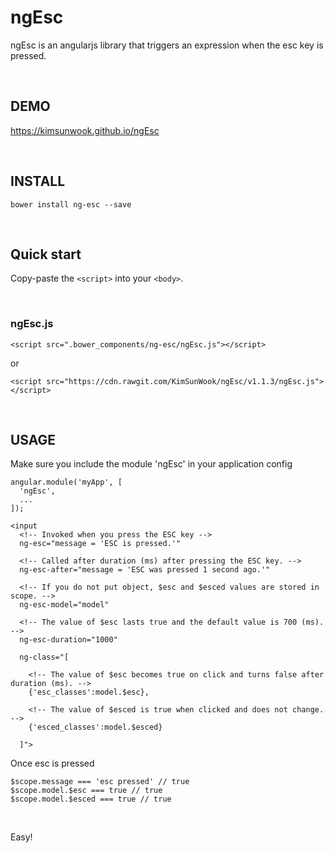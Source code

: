 ngEsc
=======

ngEsc is an angularjs library that triggers an expression when the esc key is pressed.

<br/>

DEMO
-------
https://kimsunwook.github.io/ngEsc

<br/>

INSTALL
-------

```
bower install ng-esc --save
```

<br/>

Quick start
-------
Copy-paste the ```<script>``` into your ```<body>```.

<br/>

### ngEsc.js

```
<script src=".bower_components/ng-esc/ngEsc.js"></script>
```
or
```
<script src="https://cdn.rawgit.com/KimSunWook/ngEsc/v1.1.3/ngEsc.js"></script>
```

<br/>

USAGE
-----

Make sure you include the module 'ngEsc' in your application config

```
angular.module('myApp', [
  'ngEsc',
  ...
]);
```

```
<input
  <!-- Invoked when you press the ESC key -->
  ng-esc="message = 'ESC is pressed.'"

  <!-- Called after duration (ms) after pressing the ESC key. -->
  ng-esc-after="message = 'ESC was pressed 1 second ago.'"

  <!-- If you do not put object, $esc and $esced values ​​are stored in scope. -->
  ng-esc-model="model"

  <!-- The value of $esc lasts true and the default value is 700 (ms). -->
  ng-esc-duration="1000"

  ng-class="[

    <!-- The value of $esc becomes true on click and turns false after duration (ms). -->
    {'esc_classes':model.$esc},

    <!-- The value of $esced is true when clicked and does not change. -->
    {'esced_classes':model.$esced}

  ]">
```

Once esc is pressed

```
$scope.message === 'esc pressed' // true
$scope.model.$esc === true // true
$scope.model.$esced === true // true
```

<br/>

Easy!
